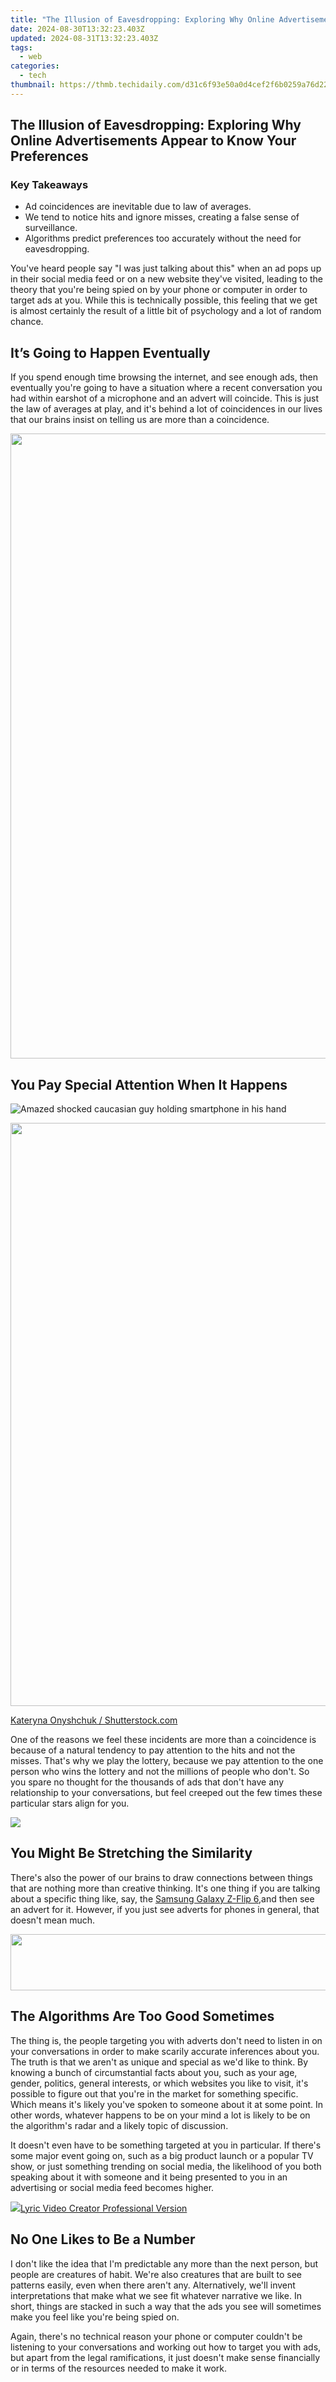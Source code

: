 ```yaml
---
title: "The Illusion of Eavesdropping: Exploring Why Online Advertisements Appear to Know Your Preferences"
date: 2024-08-30T13:32:23.403Z
updated: 2024-08-31T13:32:23.403Z
tags:
  - web
categories:
  - tech
thumbnail: https://thmb.techidaily.com/d31c6f93e50a0d4cef2f6b0259a76d22bb0769d4863c158949ea074f5d08572b.jpg
---
```


## The Illusion of Eavesdropping: Exploring Why Online Advertisements Appear to Know Your Preferences

### Key Takeaways

* Ad coincidences are inevitable due to law of averages.
* We tend to notice hits and ignore misses, creating a false sense of surveillance.
* Algorithms predict preferences too accurately without the need for eavesdropping.

 You've heard people say "I was just talking about this" when an ad pops up in their social media feed or on a new website they've visited, leading to the theory that you're being spied on by your phone or computer in order to target ads at you. While this is technically possible, this feeling that we get is almost certainly the result of a little bit of psychology and a lot of random chance.

##  It’s Going to Happen Eventually

 If you spend enough time browsing the internet, and see enough ads, then eventually you're going to have a situation where a recent conversation you had within earshot of a microphone and an advert will coincide. This is just the law of averages at play, and it's behind a lot of coincidences in our lives that our brains insist on telling us are more than a coincidence.

<!-- affiliate ads begin -->
<a href="https://funwhole.sjv.io/c/5597632/1702887/17189" target="_top" id="1702887"><img src="//a.impactradius-go.com/display-ad/17189-1702887" border="0" alt="" width="1000" height="1000"/></a><img height="0" width="0" src="https://imp.pxf.io/i/5597632/1702887/17189" style="position:absolute;visibility:hidden;" border="0" />
<!-- affiliate ads end -->
##  You Pay Special Attention When It Happens

![Amazed shocked caucasian guy holding smartphone in his hand](https://static1.howtogeekimages.com/wordpress/wp-content/uploads/2024/08/amazed-shocked-caucasian-guy-holding-smartphone-in-his-hand.jpg) 

<!-- affiliate ads begin -->
<a href="https://ancheer.sjv.io/c/5597632/1657301/17326" target="_top" id="1657301"><img src="//a.impactradius-go.com/display-ad/17326-1657301" border="0" alt="" width="1920" height="933"/></a><img height="0" width="0" src="https://imp.pxf.io/i/5597632/1657301/17326" style="position:absolute;visibility:hidden;" border="0" />
<!-- affiliate ads end -->
[Kateryna Onyshchuk / Shutterstock.com](https://www.shutterstock.com/image-photo/amazed-shocked-caucasian-guy-holding-smartphone-1960660978)

 One of the reasons we feel these incidents are more than a coincidence is because of a natural tendency to pay attention to the hits and not the misses. That's why we play the lottery, because we pay attention to the one person who wins the lottery and not the millions of people who don't. So you spare no thought for the thousands of ads that don't have any relationship to your conversations, but feel creeped out the few times these particular stars align for you.

<!-- affiliate ads begin -->
<a href="https://shop.mondly.com/affiliate.php?ACCOUNT=ATISTUDI&AFFILIATE=108875&PATH=https%3A%2F%2Fwww.mondly.com%3FAFFILIATE%3D108875%26RESOURCE%3D%2BBusiness%2B970x90%2B"><img src="https://secure.avangate.com/images/merchant/69c418c33ec2e1a4267fa9bb77fa1428/business-970x90.gif" border="0"></a>
<!-- affiliate ads end -->
##  You Might Be Stretching the Similarity

 There's also the power of our brains to draw connections between things that are nothing more than creative thinking. It's one thing if you are talking about a specific thing like, say, the [Samsung Galaxy Z-Flip 6](https://ai-live-streaming.techidaily.com/new-in-2024-a-basic-guidebook-to-live-selling-in-todays-digital-world/),and then see an advert for it. However, if you just see adverts for phones in general, that doesn't mean much.

<!-- affiliate ads begin -->
<a href="https://natural-cycles.sjv.io/c/5597632/2072200/17885" target="_top" id="2072200"><img src="//a.impactradius-go.com/display-ad/17885-2072200" border="0" alt="" width="728" height="90"/></a><img height="0" width="0" src="https://imp.pxf.io/i/5597632/2072200/17885" style="position:absolute;visibility:hidden;" border="0" />
<!-- affiliate ads end -->
##  The Algorithms Are Too Good Sometimes

 The thing is, the people targeting you with adverts don't need to listen in on your conversations in order to make scarily accurate inferences about you. The truth is that we aren't as unique and special as we'd like to think. By knowing a bunch of circumstantial facts about you, such as your age, gender, politics, general interests, or which websites you like to visit, it's possible to figure out that you're in the market for something specific. Which means it's likely you've spoken to someone about it at some point. In other words, whatever happens to be on your mind a lot is likely to be on the algorithm's radar and a likely topic of discussion.

 It doesn't even have to be something targeted at you in particular. If there's some major event going on, such as a big product launch or a popular TV show, or just something trending on social media, the likelihood of you both speaking about it with someone and it being presented to you in an advertising or social media feed becomes higher.

<!-- affiliate ads begin -->
<a href="https://secure.2checkout.com/order/checkout.php?PRODS=11224199&QTY=1&AFFILIATE=108875&CART=1"><img src="https://secure.avangate.com/images/merchant/e09fdffe648a30658a9657bbed7b2388/products/copy_boxshot_lyricvideo.png" border="0">Lyric Video Creator Professional Version</a>
<!-- affiliate ads end -->
##  No One Likes to Be a Number

 I don't like the idea that I'm predictable any more than the next person, but people are creatures of habit. We're also creatures that are built to see patterns easily, even when there aren't any. Alternatively, we'll invent interpretations that make what we see fit whatever narrative we like. In short, things are stacked in such a way that the ads you see will sometimes make you feel like you're being spied on.

 Again, there's no technical reason your phone or computer couldn't be listening to your conversations and working out how to target you with ads, but apart from the legal ramifications, it just doesn't make sense financially or in terms of the resources needed to make it work.

<ins class="adsbygoogle"
     style="display:block"
     data-ad-format="autorelaxed"
     data-ad-client="ca-pub-7571918770474297"
     data-ad-slot="1223367746"></ins>



<ins class="adsbygoogle"
     style="display:block"
     data-ad-client="ca-pub-7571918770474297"
     data-ad-slot="8358498916"
     data-ad-format="auto"
     data-full-width-responsive="true"></ins>


